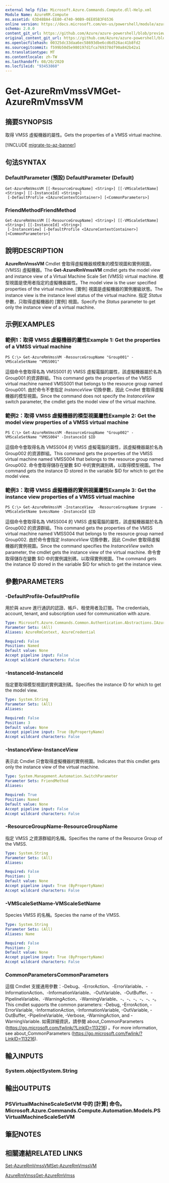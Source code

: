 ```yaml
---
external help file: Microsoft.Azure.Commands.Compute.dll-Help.xml
Module Name: AzureRM.Compute
ms.assetid: 63D48BA4-EE80-4740-90B9-0EE05B3F6536
online version: https://docs.microsoft.com/en-us/powershell/module/azurerm.compute/get-azurermvmssvm
schema: 2.0.0
content_git_url: https://github.com/Azure/azure-powershell/blob/preview/src/ResourceManager/Compute/Commands.Compute/help/Get-AzureRmVmssVM.md
original_content_git_url: https://github.com/Azure/azure-powershell/blob/preview/src/ResourceManager/Compute/Commands.Compute/help/Get-AzureRmVmssVM.md
ms.openlocfilehash: 00325dc33daa6ec58693dbe6cd6d526ac41b8fd2
ms.sourcegitcommit: f599b50d5e980197d1fca769378df90a842b42a1
ms.translationtype: MT
ms.contentlocale: zh-TW
ms.lasthandoff: 08/20/2020
ms.locfileid: "93453860"
---
```

# <span data-ttu-id="2f4ea-101">Get-AzureRmVmssVM</span><span class="sxs-lookup"><span data-stu-id="2f4ea-101">Get-AzureRmVmssVM</span></span>

## <span data-ttu-id="2f4ea-102">摘要</span><span class="sxs-lookup"><span data-stu-id="2f4ea-102">SYNOPSIS</span></span>
<span data-ttu-id="2f4ea-103">取得 VMSS 虛擬機器的屬性。</span><span class="sxs-lookup"><span data-stu-id="2f4ea-103">Gets the properties of a VMSS virtual machine.</span></span>

[!INCLUDE [migrate-to-az-banner](../../includes/migrate-to-az-banner.md)]

## <span data-ttu-id="2f4ea-104">句法</span><span class="sxs-lookup"><span data-stu-id="2f4ea-104">SYNTAX</span></span>

### <span data-ttu-id="2f4ea-105">DefaultParameter (預設) </span><span class="sxs-lookup"><span data-stu-id="2f4ea-105">DefaultParameter (Default)</span></span>
```
Get-AzureRmVmssVM [[-ResourceGroupName] <String>] [[-VMScaleSetName] <String>] [[-InstanceId] <String>]
 [-DefaultProfile <IAzureContextContainer>] [<CommonParameters>]
```

### <span data-ttu-id="2f4ea-106">FriendMethod</span><span class="sxs-lookup"><span data-stu-id="2f4ea-106">FriendMethod</span></span>
```
Get-AzureRmVmssVM [[-ResourceGroupName] <String>] [[-VMScaleSetName] <String>] [[-InstanceId] <String>]
 [-InstanceView] [-DefaultProfile <IAzureContextContainer>] [<CommonParameters>]
```

## <span data-ttu-id="2f4ea-107">說明</span><span class="sxs-lookup"><span data-stu-id="2f4ea-107">DESCRIPTION</span></span>
<span data-ttu-id="2f4ea-108">**AzureRmVmssVM** Cmdlet 會取得虛擬機器規模集的模型視圖和實例視圖， (VMSS) 虛擬機器。</span><span class="sxs-lookup"><span data-stu-id="2f4ea-108">The **Get-AzureRmVmssVM** cmdlet gets the model view and instance view of a Virtual Machine Scale Set (VMSS) virtual machine.</span></span>
<span data-ttu-id="2f4ea-109">模型視圖是使用者指定的虛擬機器屬性。</span><span class="sxs-lookup"><span data-stu-id="2f4ea-109">The model view is the user specified properties of the virtual machine.</span></span>
<span data-ttu-id="2f4ea-110">[實例] 視圖是虛擬機器的實例層級狀態。</span><span class="sxs-lookup"><span data-stu-id="2f4ea-110">The instance view is the instance level status of the virtual machine.</span></span>
<span data-ttu-id="2f4ea-111">指定 *Status* 參數，只取得虛擬機器的 [實例] 視圖。</span><span class="sxs-lookup"><span data-stu-id="2f4ea-111">Specify the *Status* parameter to get only the instance view of a virtual machine.</span></span>

## <span data-ttu-id="2f4ea-112">示例</span><span class="sxs-lookup"><span data-stu-id="2f4ea-112">EXAMPLES</span></span>

### <span data-ttu-id="2f4ea-113">範例1：取得 VMSS 虛擬機器的屬性</span><span class="sxs-lookup"><span data-stu-id="2f4ea-113">Example 1: Get the properties of a VMSS virtual machine</span></span>
```
PS C:\> Get-AzureRmVmssVM -ResourceGroupName "Group001" -VMScaleSetName "VMSS001"
```

<span data-ttu-id="2f4ea-114">這個命令會取得名為 VMSS001 的 VMSS 虛擬電腦的屬性，該虛擬機器屬於名為 Group001 的資源群組。</span><span class="sxs-lookup"><span data-stu-id="2f4ea-114">This command gets the properties of the VMSS virtual machine named VMSS001 that belongs to the resource group named Group001.</span></span>
<span data-ttu-id="2f4ea-115">由於命令不會指定 *InstanceView* 切換參數，因此 Cmdlet 會取得虛擬機器的模型視圖。</span><span class="sxs-lookup"><span data-stu-id="2f4ea-115">Since the command does not specify the *InstanceView* switch parameter, the cmdlet gets the model view of the virtual machine.</span></span>

### <span data-ttu-id="2f4ea-116">範例2：取得 VMSS 虛擬機器的模型視圖屬性</span><span class="sxs-lookup"><span data-stu-id="2f4ea-116">Example 2: Get the model view properties of a VMSS virtual machine</span></span>
```
PS C:\> Get-AzureRmVmssVM -ResourceGroupName "Group002" -VMScaleSetName "VMSS004" -InstanceId $ID
```

<span data-ttu-id="2f4ea-117">這個命令會取得名為 VMSS004 的 VMSS 虛擬電腦的屬性，該虛擬機器屬於名為 Group002 的資源群組。</span><span class="sxs-lookup"><span data-stu-id="2f4ea-117">This command gets the properties of the VMSS virtual machine named VMSS004 that belongs to the resource group named Group002.</span></span>
<span data-ttu-id="2f4ea-118">命令會取得儲存在變數 $ID 中的實例識別碼，以取得模型視圖。</span><span class="sxs-lookup"><span data-stu-id="2f4ea-118">The command gets the instance ID stored in the variable $ID for which to get the model view.</span></span>

### <span data-ttu-id="2f4ea-119">範例3：取得 VMSS 虛擬機器的實例視圖屬性</span><span class="sxs-lookup"><span data-stu-id="2f4ea-119">Example 3: Get the instance view properties of a VMSS virtual machine</span></span>
```
PS C:\> Get-AzureRmVmssVM -InstanceView  -ResourceGroupName $rgname  -VMScaleSetName $vmssName -InstanceId $ID
```

<span data-ttu-id="2f4ea-120">這個命令會取得名為 VMSS004 的 VMSS 虛擬電腦的屬性，該虛擬機器屬於名為 Group002 的資源群組。</span><span class="sxs-lookup"><span data-stu-id="2f4ea-120">This command gets the properties of the VMSS virtual machine named VMSS004 that belongs to the resource group named Group002.</span></span>
<span data-ttu-id="2f4ea-121">由於命令會指定 *InstanceView* 切換參數，因此 Cmdlet 會取得虛擬機器的實例視圖。</span><span class="sxs-lookup"><span data-stu-id="2f4ea-121">Since the command specifies the *InstanceView* switch parameter, the cmdlet gets the instance view of the virtual machine.</span></span>
<span data-ttu-id="2f4ea-122">命令會取得儲存在變數 $ID 中的實例識別碼，以取得實例視圖。</span><span class="sxs-lookup"><span data-stu-id="2f4ea-122">The command gets the instance ID stored in the variable $ID for which to get the instance view.</span></span>

## <span data-ttu-id="2f4ea-123">參數</span><span class="sxs-lookup"><span data-stu-id="2f4ea-123">PARAMETERS</span></span>

### <span data-ttu-id="2f4ea-124">-DefaultProfile</span><span class="sxs-lookup"><span data-stu-id="2f4ea-124">-DefaultProfile</span></span>
<span data-ttu-id="2f4ea-125">用於與 azure 進行通訊的認證、帳戶、租使用者及訂閱。</span><span class="sxs-lookup"><span data-stu-id="2f4ea-125">The credentials, account, tenant, and subscription used for communication with azure.</span></span>

```yaml
Type: Microsoft.Azure.Commands.Common.Authentication.Abstractions.IAzureContextContainer
Parameter Sets: (All)
Aliases: AzureRmContext, AzureCredential

Required: False
Position: Named
Default value: None
Accept pipeline input: False
Accept wildcard characters: False
```

### <span data-ttu-id="2f4ea-126">-InstanceId</span><span class="sxs-lookup"><span data-stu-id="2f4ea-126">-InstanceId</span></span>
<span data-ttu-id="2f4ea-127">指定要取得模型視圖的實例識別碼。</span><span class="sxs-lookup"><span data-stu-id="2f4ea-127">Specifies the instance ID for which to get the model view.</span></span>

```yaml
Type: System.String
Parameter Sets: (All)
Aliases:

Required: False
Position: 3
Default value: None
Accept pipeline input: True (ByPropertyName)
Accept wildcard characters: False
```

### <span data-ttu-id="2f4ea-128">-InstanceView</span><span class="sxs-lookup"><span data-stu-id="2f4ea-128">-InstanceView</span></span>
<span data-ttu-id="2f4ea-129">表示此 Cmdlet 只會取得虛擬機器的實例視圖。</span><span class="sxs-lookup"><span data-stu-id="2f4ea-129">Indicates that this cmdlet gets only the instance view of the virtual machine.</span></span>

```yaml
Type: System.Management.Automation.SwitchParameter
Parameter Sets: FriendMethod
Aliases:

Required: True
Position: Named
Default value: None
Accept pipeline input: False
Accept wildcard characters: False
```

### <span data-ttu-id="2f4ea-130">-ResourceGroupName</span><span class="sxs-lookup"><span data-stu-id="2f4ea-130">-ResourceGroupName</span></span>
<span data-ttu-id="2f4ea-131">指定 VMSS 之資源群組的名稱。</span><span class="sxs-lookup"><span data-stu-id="2f4ea-131">Specifies the name of the Resource Group of the VMSS.</span></span>

```yaml
Type: System.String
Parameter Sets: (All)
Aliases:

Required: False
Position: 1
Default value: None
Accept pipeline input: True (ByPropertyName)
Accept wildcard characters: False
```

### <span data-ttu-id="2f4ea-132">-VMScaleSetName</span><span class="sxs-lookup"><span data-stu-id="2f4ea-132">-VMScaleSetName</span></span>
<span data-ttu-id="2f4ea-133">Species VMSS 的名稱。</span><span class="sxs-lookup"><span data-stu-id="2f4ea-133">Species the name of the VMSS.</span></span>

```yaml
Type: System.String
Parameter Sets: (All)
Aliases: Name

Required: False
Position: 2
Default value: None
Accept pipeline input: True (ByPropertyName)
Accept wildcard characters: False
```

### <span data-ttu-id="2f4ea-134">CommonParameters</span><span class="sxs-lookup"><span data-stu-id="2f4ea-134">CommonParameters</span></span>
<span data-ttu-id="2f4ea-135">這個 Cmdlet 支援通用參數：-Debug、-ErrorAction、-ErrorVariable、-InformationAction、-InformationVariable、-OutVariable、-OutBuffer、-PipelineVariable、-WarningAction、-WarningVariable、-、-、-、-、-、-。</span><span class="sxs-lookup"><span data-stu-id="2f4ea-135">This cmdlet supports the common parameters: -Debug, -ErrorAction, -ErrorVariable, -InformationAction, -InformationVariable, -OutVariable, -OutBuffer, -PipelineVariable, -Verbose, -WarningAction, and -WarningVariable.</span></span> <span data-ttu-id="2f4ea-136">如需詳細資訊，請參閱 about_CommonParameters (https://go.microsoft.com/fwlink/?LinkID=113216) 。</span><span class="sxs-lookup"><span data-stu-id="2f4ea-136">For more information, see about_CommonParameters (https://go.microsoft.com/fwlink/?LinkID=113216).</span></span>

## <span data-ttu-id="2f4ea-137">輸入</span><span class="sxs-lookup"><span data-stu-id="2f4ea-137">INPUTS</span></span>

### <span data-ttu-id="2f4ea-138">System.object</span><span class="sxs-lookup"><span data-stu-id="2f4ea-138">System.String</span></span>

## <span data-ttu-id="2f4ea-139">輸出</span><span class="sxs-lookup"><span data-stu-id="2f4ea-139">OUTPUTS</span></span>

### <span data-ttu-id="2f4ea-140">PSVirtualMachineScaleSetVM 中的 [計算] 命令。</span><span class="sxs-lookup"><span data-stu-id="2f4ea-140">Microsoft.Azure.Commands.Compute.Automation.Models.PSVirtualMachineScaleSetVM</span></span>

## <span data-ttu-id="2f4ea-141">筆記</span><span class="sxs-lookup"><span data-stu-id="2f4ea-141">NOTES</span></span>

## <span data-ttu-id="2f4ea-142">相關連結</span><span class="sxs-lookup"><span data-stu-id="2f4ea-142">RELATED LINKS</span></span>

[<span data-ttu-id="2f4ea-143">Set-AzureRmVmssVM</span><span class="sxs-lookup"><span data-stu-id="2f4ea-143">Set-AzureRmVmssVM</span></span>](./Set-AzureRmVmssVM.md)

[<span data-ttu-id="2f4ea-144">AzureRmVmss</span><span class="sxs-lookup"><span data-stu-id="2f4ea-144">Get-AzureRmVmss</span></span>](./Get-AzureRmVmss.md)


